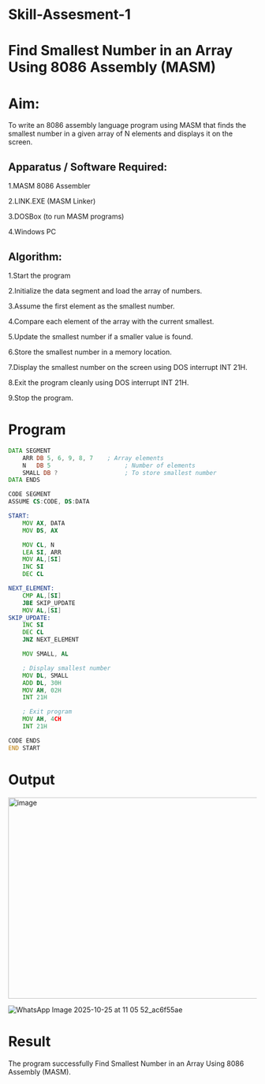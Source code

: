 # Skill-Assesment-1
# Find Smallest Number in an Array Using 8086 Assembly (MASM)
# Aim:
To write an 8086 assembly language program using MASM that finds the smallest number in a given array of N elements and displays it on the screen.
## Apparatus / Software Required:
1.MASM 8086 Assembler

2.LINK.EXE (MASM Linker)

3.DOSBox (to run MASM programs)

4.Windows PC
## Algorithm:
1.Start the program 

2.Initialize the data segment and load the array of numbers.

3.Assume the first element as the smallest number.

4.Compare each element of the array with the current smallest.

5.Update the smallest number if a smaller value is found.

6.Store the smallest number in a memory location.

7.Display the smallest number on the screen using DOS interrupt INT 21H.

8.Exit the program cleanly using DOS interrupt INT 21H.

9.Stop the program.
# Program
```asm
DATA SEGMENT
    ARR DB 5, 6, 9, 8, 7    ; Array elements
    N   DB 5                     ; Number of elements
    SMALL DB ?                   ; To store smallest number
DATA ENDS

CODE SEGMENT
ASSUME CS:CODE, DS:DATA

START:
    MOV AX, DATA
    MOV DS, AX

    MOV CL, N
    LEA SI, ARR
    MOV AL,[SI]
    INC SI
    DEC CL

NEXT_ELEMENT:
    CMP AL,[SI]
    JBE SKIP_UPDATE
    MOV AL,[SI]
SKIP_UPDATE:
    INC SI
    DEC CL
    JNZ NEXT_ELEMENT

    MOV SMALL, AL

    ; Display smallest number
    MOV DL, SMALL
    ADD DL, 30H
    MOV AH, 02H
    INT 21H

    ; Exit program
    MOV AH, 4CH
    INT 21H

CODE ENDS
END START

```
# Output
<img width="567" height="408" alt="image" src="https://github.com/user-attachments/assets/10219730-814d-4a68-91e0-25491527850d" />

![WhatsApp Image 2025-10-25 at 11 05 52_ac6f55ae](https://github.com/user-attachments/assets/2a93c385-9a41-4208-bd94-c8d95ee243a6)

# Result
The program successfully Find Smallest Number in an Array Using 8086 Assembly (MASM).

